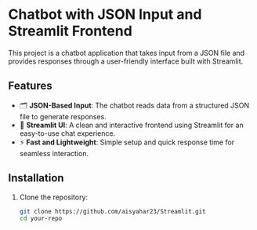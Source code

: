 # Chatbot with JSON Input and Streamlit Frontend  

This project is a chatbot application that takes input from a JSON file and provides responses through a user-friendly interface built with Streamlit.  

## Features  
- 🗂 **JSON-Based Input**: The chatbot reads data from a structured JSON file to generate responses.  
- 🎨 **Streamlit UI**: A clean and interactive frontend using Streamlit for an easy-to-use chat experience.  
- ⚡ **Fast and Lightweight**: Simple setup and quick response time for seamless interaction.  

## Installation  

1. Clone the repository:  
   ```bash
   git clone https://github.com/aisyahar23/Streamlit.git
   cd your-repo
